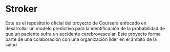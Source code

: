 # Stroker
Este es el repositorio oficial del proyecto de Coursera enfocado en desarrollar un modelo predictivo para la identificación de la probabilidad de que un paciente sufra un accidente cerebrovascular. Este proyecto forma parte de una colaboración con una organización líder en el ámbito de la salud.
